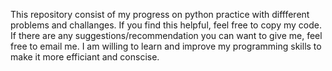This repository consist of my progress on python practice with diffferent problems and challanges. If you find this helpful, feel free to copy my code. If there are any suggestions/recommendation you can want to give me, feel free to email me. 
I am willing to learn and improve my programming skills to make it more efficiant and conscise. 
